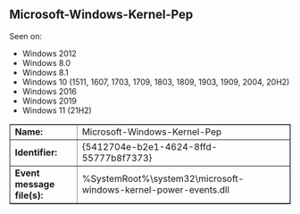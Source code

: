 ## Microsoft-Windows-Kernel-Pep

Seen on:
* Windows 2012
* Windows 8.0
* Windows 8.1
* Windows 10 (1511, 1607, 1703, 1709, 1803, 1809, 1903, 1909, 2004, 20H2)
* Windows 2016
* Windows 2019
* Windows 11 (21H2)

<table border="1" class="docutils">
  <tbody>
    <tr>
      <td><b>Name:</b></td>
      <td>Microsoft-Windows-Kernel-Pep</td>
    </tr>
    <tr>
      <td><b>Identifier:</b></td>
      <td>{5412704e-b2e1-4624-8ffd-55777b8f7373}</td>
    </tr>
    <tr>
      <td><b>Event message file(s):</b></td>
      <td>%SystemRoot%\system32\microsoft-windows-kernel-power-events.dll</td>
    </tr>
  </tbody>
</table>

&nbsp;

